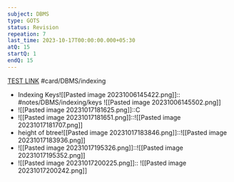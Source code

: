 ```yaml
---
subject: DBMS
type: GOTS
status: Revision
repeation: 7
last_time: 2023-10-17T00:00:00.000+05:30
atQ: 15
startQ: 1
endQ: 15
---
```

[TEST LINK](https://uxkhzfstdjcborfuyyknhkhbyfnskrywvveioufkbjkupomnptjwvhbavkysuhi.vercel.app/gateoverflow.in/quiz/results.html?exam_id=386)
#card/DBMS/indexing

- Indexing Keys![[Pasted image 20231006145422.png]]:: #notes/DBMS/indexing/keys ![[Pasted image 20231006145502.png]]
- ![[Pasted image 20231017181625.png]]::C
- ![[Pasted image 20231017181651.png]]::![[Pasted image 20231017181707.png]]
- height of btree![[Pasted image 20231017183846.png]]::![[Pasted image 20231017183936.png]]
- ![[Pasted image 20231017195326.png]]::![[Pasted image 20231017195352.png]]
- ![[Pasted image 20231017200225.png]]::
![[Pasted image 20231017200242.png]]